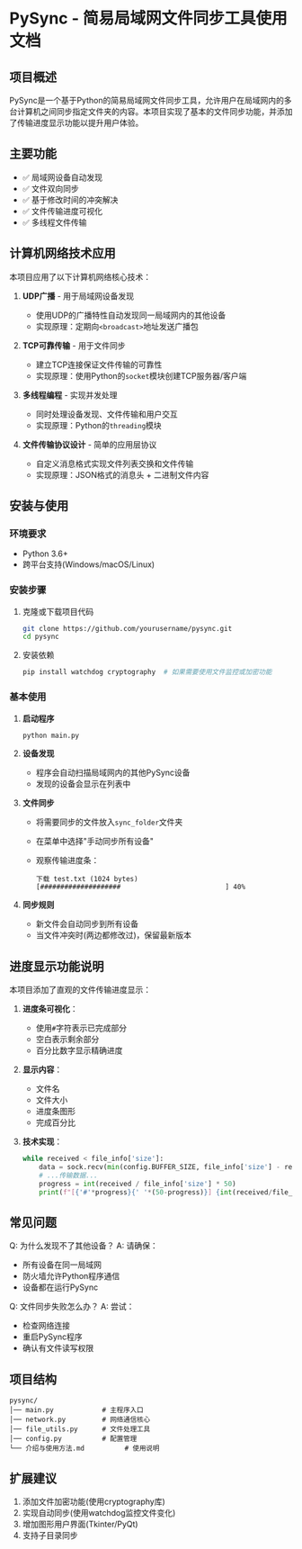 # PySync - 简易局域网文件同步工具使用文档

## 项目概述

PySync是一个基于Python的简易局域网文件同步工具，允许用户在局域网内的多台计算机之间同步指定文件夹的内容。本项目实现了基本的文件同步功能，并添加了传输进度显示功能以提升用户体验。

## 主要功能

- ✅ 局域网设备自动发现
- ✅ 文件双向同步
- ✅ 基于修改时间的冲突解决
- ✅ 文件传输进度可视化
- ✅ 多线程文件传输

## 计算机网络技术应用

本项目应用了以下计算机网络核心技术：

1. **UDP广播** - 用于局域网设备发现
   - 使用UDP的广播特性自动发现同一局域网内的其他设备
   - 实现原理：定期向`<broadcast>`地址发送广播包

2. **TCP可靠传输** - 用于文件同步
   - 建立TCP连接保证文件传输的可靠性
   - 实现原理：使用Python的`socket`模块创建TCP服务器/客户端

3. **多线程编程** - 实现并发处理
   - 同时处理设备发现、文件传输和用户交互
   - 实现原理：Python的`threading`模块

4. **文件传输协议设计** - 简单的应用层协议
   - 自定义消息格式实现文件列表交换和文件传输
   - 实现原理：JSON格式的消息头 + 二进制文件内容

## 安装与使用

### 环境要求

- Python 3.6+
- 跨平台支持(Windows/macOS/Linux)

### 安装步骤

1. 克隆或下载项目代码
   ```bash
   git clone https://github.com/yourusername/pysync.git
   cd pysync
   ```

2. 安装依赖
   ```bash
   pip install watchdog cryptography  # 如果需要使用文件监控或加密功能
   ```

### 基本使用

1. **启动程序**
   ```bash
   python main.py
   ```

2. **设备发现**
   - 程序会自动扫描局域网内的其他PySync设备
   - 发现的设备会显示在列表中

3. **文件同步**
   - 将需要同步的文件放入`sync_folder`文件夹
   - 在菜单中选择"手动同步所有设备"
   - 观察传输进度条：

     ```
     下载 test.txt (1024 bytes)
     [####################                          ] 40%
     ```

4. **同步规则**
   - 新文件会自动同步到所有设备
   - 当文件冲突时(两边都修改过)，保留最新版本

## 进度显示功能说明

本项目添加了直观的文件传输进度显示：

1. **进度条可视化**：
   - 使用`#`字符表示已完成部分
   - 空白表示剩余部分
   - 百分比数字显示精确进度

2. **显示内容**：
   - 文件名
   - 文件大小
   - 进度条图形
   - 完成百分比

3. **技术实现**：
   ```python
   while received < file_info['size']:
       data = sock.recv(min(config.BUFFER_SIZE, file_info['size'] - received))
       # ...传输数据...
       progress = int(received / file_info['size'] * 50)
       print(f"[{'#'*progress}{' '*(50-progress)}] {int(received/file_info['size']*100)}%", end='\r')
   ```

## 常见问题

Q: 为什么发现不了其他设备？
A: 请确保：
   - 所有设备在同一局域网
   - 防火墙允许Python程序通信
   - 设备都在运行PySync

Q: 文件同步失败怎么办？
A: 尝试：
   - 检查网络连接
   - 重启PySync程序
   - 确认有文件读写权限

## 项目结构

```
pysync/
│── main.py            # 主程序入口
│── network.py         # 网络通信核心
│── file_utils.py      # 文件处理工具
│── config.py          # 配置管理
└── 介绍与使用方法.md          # 使用说明
```

## 扩展建议

1. 添加文件加密功能(使用cryptography库)
2. 实现自动同步(使用watchdog监控文件变化)
3. 增加图形用户界面(Tkinter/PyQt)
4. 支持子目录同步


